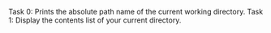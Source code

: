 Task 0: Prints the absolute path name of the current working directory.
Task 1: Display the contents list of your current directory.
